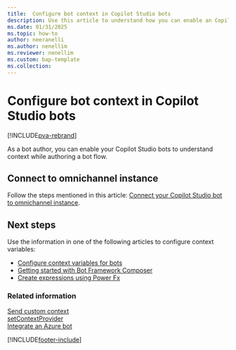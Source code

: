 ```yaml
---
title:  Configure bot context in Copilot Studio bots 
description: Use this article to understand how you can enable an Copilot Studio bot to understand context while authoring a bot flow.
ms.date: 01/31/2025
ms.topic: how-to
author: neeranelli
ms.author: nenellim
ms.reviewer: nenellim
ms.custom: bap-template
ms.collection:
---
```

# Configure bot context in Copilot Studio bots  


[!INCLUDE[pva-rebrand](../../includes/cc-pva-rebrand.md)]

As a bot author, you can enable your Copilot Studio bots to understand context while authoring a bot flow.


## Connect to omnichannel instance

Follow the steps mentioned in this article: [Connect your Copilot Studio bot to omnichannel instance](../administer/configure-bot-virtual-agent.md#configure-context-variables-for-the-copilot-studio-agent).

## Next steps

Use the information in one of the following articles to configure context variables:

- [Configure context variables for bots](../administer/context-variables-for-bot.md)  
- [Getting started with Bot Framework Composer](/power-virtual-agents/advanced-bot-framework-composer-fundamentals)
- [Create expressions using Power Fx](/power-virtual-agents/advanced-power-fx)

### Related information

[Send custom context](../develop/send-context-starting-chat.md)  
[setContextProvider](../develop/reference/methods/setContextProvider.md)  
[Integrate an Azure bot](../administer/configure-bot-azure.md)  

[!INCLUDE[footer-include](../../includes/footer-banner.md)]
